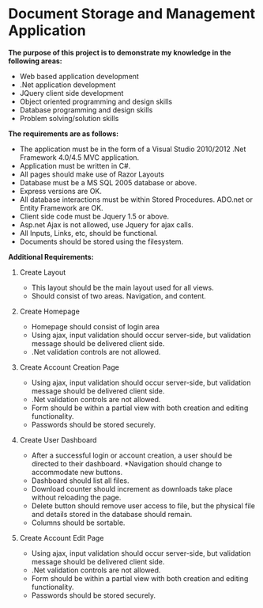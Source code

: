 # Document Storage and Management Application

**The purpose of this project is to demonstrate my knowledge in the following areas:**

* Web based application development 
* .Net application development 
* JQuery client side development 
* Object oriented programming and design skills 
* Database programming and design skills 
* Problem solving/solution skills 


**The requirements are as follows:**

* The application must be in the form of a Visual Studio 2010/2012 .Net Framework 4.0/4.5 MVC application. 
* Application must be written in C#. 
* All pages should make use of Razor Layouts 
* Database must be a MS SQL 2005 database or above. 
* Express versions are OK. 
* All database interactions must be within Stored Procedures. ADO.net or Entity Framework are OK. 
* Client side code must be Jquery 1.5 or above. 
* Asp.net Ajax is not allowed, use Jquery for ajax calls. 
* All Inputs, Links, etc, should be functional. 
*  Documents should be stored using the filesystem.

**Additional Requirements:**

1. Create Layout

	* This layout should be the main layout used for all views. 
	* Should consist of two areas. Navigation, and content.

2. Create Homepage

	* Homepage should consist of login area 
	* Using ajax, input validation should occur server-side, but validation message should be delivered client side. 
	* .Net validation controls are not allowed.

3. Create Account Creation Page

	* Using ajax, input validation should occur server-side, but validation message should be delivered client side. 
	* .Net validation controls are not allowed. 
	* Form should be within a partial view with both creation and editing functionality. 
	* Passwords should be stored securely.
4. Create User Dashboard

	* After a successful login or account creation, a user should be directed to their dashboard. 
	*Navigation should change to accommodate new buttons. 
	* Dashboard should list all files. 
	* Download counter should increment as downloads take place without reloading the page. 
	* Delete button should remove user access to file, but the physical file and details stored in the database should remain. 
	* Columns should be sortable.

5. Create Account Edit Page

	* Using ajax, input validation should occur server-side, but validation message should be delivered client side. 
	* .Net validation controls are not allowed. 
	* Form should be within a partial view with both creation and editing functionality. 
	* Passwords should be stored securely.